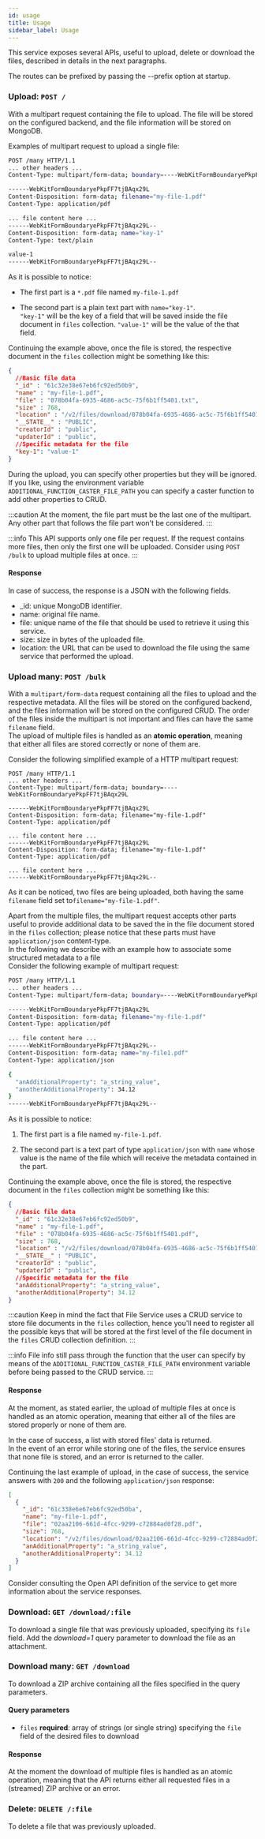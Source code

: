 ```yaml
---
id: usage
title: Usage
sidebar_label: Usage
---
```

This service exposes several APIs, useful to upload, delete or download the files, described in details in the next paragraphs.

The routes can be prefixed by passing the --prefix option at startup.

### **Upload**: `POST /` 
With a multipart request containing the file to upload. The file will be stored on the configured backend, and the file information will be stored on MongoDB.

Examples of multipart request to upload a single file:

```bash
POST /many HTTP/1.1
... other headers ...
Content-Type: multipart/form-data; boundary=----WebKitFormBoundaryePkpFF7tjBAqx29L

------WebKitFormBoundaryePkpFF7tjBAqx29L
Content-Disposition: form-data; filename="my-file-1.pdf"
Content-Type: application/pdf

... file content here ...
------WebKitFormBoundaryePkpFF7tjBAqx29L--
Content-Disposition: form-data; name="key-1"
Content-Type: text/plain

value-1
------WebKitFormBoundaryePkpFF7tjBAqx29L--
```

As it is possible to notice: 

- The first part is a `*.pdf` file named `my-file-1.pdf`

- The second part is a plain text part with `name="key-1"`.<br/> `"key-1"` will be the key of a field that will be saved inside the file document in `files` collection. `"value-1"` will be the value of the that field.

Continuing the example above, once the file is stored, the respective document in the `files` collection might be something like this:

```json
{ 
  //Basic file data
  "_id" : "61c32e38e67eb6fc92ed50b9",
  "name" : "my-file-1.pdf",
  "file" : "078b04fa-6935-4686-ac5c-75f6b1ff5401.txt",
  "size" : 768,
  "location" : "/v2/files/download/078b04fa-6935-4686-ac5c-75f6b1ff5401.txt",
  "__STATE__" : "PUBLIC",
  "creatorId" : "public",
  "updaterId" : "public",
  //Specific metadata for the file
  "key-1": "value-1"
}
``` 

During the upload, you can specify other properties but they will be ignored.
If you like, using the environment variable `ADDITIONAL_FUNCTION_CASTER_FILE_PATH`
you can specify a caster function to add other properties to CRUD.

:::caution
At the moment, the file part must be the last one of the multipart. Any other part that follows the file part won't be considered.
:::

:::info
This API supports only one file per request. If the request contains more files, then only the first one will be uploaded. Consider using `POST /bulk` to upload multiple files at once.
:::

#### Response

In case of success, the response is a JSON with the following fields.

* _id: unique MongoDB identifier.
* name: original file name.
* file: unique name of the file that should be used to retrieve it using this service.
* size: size in bytes of the uploaded file.
* location: the URL that can be used to download the file using the same service that performed the upload.

### **Upload many**: `POST /bulk` 
With a `multipart/form-data` request containing all the files to upload and the respective metadata. 
All the files will be stored on the configured backend, and the files information will be stored on the configured CRUD.
The order of the files inside the multipart is not important and files can have the same `filename` field. <br/>
The upload of multiple files is handled as an **atomic operation**, meaning that either all files are stored correctly or none of them are.

Consider the following simplified example of a HTTP multipart request:

```
POST /many HTTP/1.1
... other headers ...
Content-Type: multipart/form-data; boundary=----WebKitFormBoundaryePkpFF7tjBAqx29L

------WebKitFormBoundaryePkpFF7tjBAqx29L
Content-Disposition: form-data; filename="my-file-1.pdf"
Content-Type: application/pdf

... file content here ...
------WebKitFormBoundaryePkpFF7tjBAqx29L
Content-Disposition: form-data; filename="my-file-1.pdf"
Content-Type: application/pdf

... file content here ...
------WebKitFormBoundaryePkpFF7tjBAqx29L--

```

As it can be noticed, two files are being uploaded, both having the same `filename` field set to`filename="my-file-1.pdf"`. <br/>

Apart from the multiple files, the multipart request accepts other parts useful to provide additional data to be saved the in the file document stored in the `files` collection; please notice that these parts must have `application/json` content-type.<br/>
In the following we describe with an example how to associate some structured metadata to a file<br/>
Consider the following example of multipart request:

```bash
POST /many HTTP/1.1
... other headers ...
Content-Type: multipart/form-data; boundary=----WebKitFormBoundaryePkpFF7tjBAqx29L

------WebKitFormBoundaryePkpFF7tjBAqx29L
Content-Disposition: form-data; filename="my-file-1.pdf"
Content-Type: application/pdf

... file content here ...
------WebKitFormBoundaryePkpFF7tjBAqx29L--
Content-Disposition: form-data; name="my-file1.pdf"
Content-Type: application/json

{
  "anAdditionalProperty": "a_string_value",
  "anotherAdditionalProperty": 34.12
}
------WebKitFormBoundaryePkpFF7tjBAqx29L--
```

As it is possible to notice:

1. The first part is a file named `my-file-1.pdf`.

2. The second part is a text part of type `application/json` with `name` whose value is the name of the file which will receive the metadata contained in the part.

Continuing the example above, once the file is stored, the respective document in the `files` collection might be something like this:

```json
{
  //Basic file data
  "_id" : "61c32e38e67eb6fc92ed50b9",
  "name" : "my-file-1.pdf",
  "file" : "078b04fa-6935-4686-ac5c-75f6b1ff5401.pdf",
  "size" : 768,
  "location" : "/v2/files/download/078b04fa-6935-4686-ac5c-75f6b1ff5401.pdf",
  "__STATE__" : "PUBLIC",
  "creatorId" : "public",
  "updaterId" : "public",
  //Specific metadata for the file
  "anAdditionalProperty": "a_string_value",
  "anotherAdditionalProperty": 34.12
}
```

:::caution
Keep in mind the fact that File Service uses a CRUD service to store file documents in the `files` collection, hence you'll need to register all the possible
keys that will be stored at the first level of the file document in the `files` CRUD collection definition.
:::

:::info
File info still pass through the function that the user can specify by means of the `ADDITIONAL_FUNCTION_CASTER_FILE_PATH` environment variable before being passed to the CRUD service.
:::

#### Response
At the moment, as stated earlier, the upload of multiple files at once is handled as an atomic operation, meaning that either all of the files are stored properly or none of them are. <br/>

In the case of success, a list with stored files' data is returned.<br/>
In the event of an error while storing one of the files, the service ensures that none file is stored, and an error is returned to the caller.

Continuing the last example of upload, in the case of success, the service answers with `200` and the following `application/json` response: 

```json
[
  {
    "_id": "61c338e6e67eb6fc92ed50ba",
    "name": "my-file-1.pdf",
    "file": "02aa2106-661d-4fcc-9299-c72884ad0f28.pdf",
    "size": 768,
    "location": "/v2/files/download/02aa2106-661d-4fcc-9299-c72884ad0f28.pdf",
    "anAdditionalProperty": "a_string_value",
    "anotherAdditionalProperty": 34.12
  } 
]
```

Consider consulting the Open API definition of the service to get more information about the service responses.

### **Download**: `GET /download/:file` 
To download a single file that was previously uploaded, specifying its `file` field. Add the *download=1* query parameter to download the file as an attachment.

### **Download many**: `GET /download`
To download a ZIP archive containing all the files specified in the query parameters.

#### Query parameters
- `files` **required**: array of strings (or single string) specifying the `file` field of the desired files to download

#### Response
At the moment the download of multiple files is handled as an atomic operation, meaning that the API returns either all requested files in a (streamed) ZIP archive or an error.

### **Delete**: `DELETE /:file` 
To delete a file that was previously uploaded.
